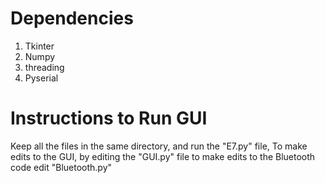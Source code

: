 # Dependencies
1) Tkinter
2) Numpy
3) threading
4) Pyserial

# Instructions to Run GUI
Keep all the files in the same directory, and run the "E7.py" file, 
To make edits to the GUI, by editing the "GUI.py" file
to make edits to the Bluetooth code edit "Bluetooth.py"
